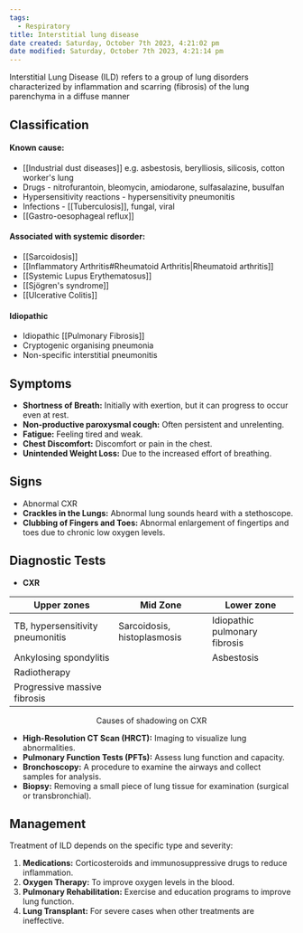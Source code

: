 ```yaml
---
tags:
  - Respiratory
title: Interstitial lung disease
date created: Saturday, October 7th 2023, 4:21:02 pm
date modified: Saturday, October 7th 2023, 4:21:14 pm
---
```

Interstitial Lung Disease (ILD) refers to a group of lung disorders characterized by inflammation and scarring (fibrosis) of the lung parenchyma in a diffuse manner

## Classification

#### Known cause:
- [[Industrial dust diseases]] e.g. asbestosis, berylliosis, silicosis, cotton worker's lung
- Drugs - nitrofurantoin, bleomycin, amiodarone, sulfasalazine, busulfan
- Hypersensitivity reactions - hypersensitivity pneumonitis
- Infections - [[Tuberculosis]], fungal, viral
- [[Gastro-oesophageal reflux]]

#### Associated with systemic disorder:
- [[Sarcoidosis]]
- [[Inflammatory Arthritis#Rheumatoid Arthritis|Rheumatoid arthritis]]
- [[Systemic Lupus Erythematosus]]
- [[Sjögren's syndrome]]
- [[Ulcerative Colitis]]

#### Idiopathic 
- Idiopathic [[Pulmonary Fibrosis]]
- Cryptogenic organising pneumonia
- Non-specific interstitial pneumonitis 

## Symptoms

- **Shortness of Breath:** Initially with exertion, but it can progress to occur even at rest.
- **Non-productive paroxysmal cough:** Often persistent and unrelenting.
- **Fatigue:** Feeling tired and weak.
- **Chest Discomfort:** Discomfort or pain in the chest.
- **Unintended Weight Loss:** Due to the increased effort of breathing.

## Signs

- Abnormal CXR
- **Crackles in the Lungs:** Abnormal lung sounds heard with a stethoscope.
- **Clubbing of Fingers and Toes:** Abnormal enlargement of fingertips and toes due to chronic low oxygen levels.

## Diagnostic Tests

- **CXR**

| Upper zones                      | Mid Zone                    | Lower zone                    |
| -------------------------------- | --------------------------- | ----------------------------- |
| TB, hypersensitivity pneumonitis | Sarcoidosis, histoplasmosis | Idiopathic pulmonary fibrosis |
| Ankylosing spondylitis           |                             | Asbestosis                    |
| Radiotherapy                     |                             |                               |
| Progressive massive fibrosis                                 |                             |                               |
<center>Causes of shadowing on CXR</center>

- **High-Resolution CT Scan (HRCT):** Imaging to visualize lung abnormalities.
- **Pulmonary Function Tests (PFTs):** Assess lung function and capacity.
- **Bronchoscopy:** A procedure to examine the airways and collect samples for analysis.
- **Biopsy:** Removing a small piece of lung tissue for examination (surgical or transbronchial).

## Management

Treatment of ILD depends on the specific type and severity:

1. **Medications:** Corticosteroids and immunosuppressive drugs to reduce inflammation.
2. **Oxygen Therapy:** To improve oxygen levels in the blood.
3. **Pulmonary Rehabilitation:** Exercise and education programs to improve lung function.
4. **Lung Transplant:** For severe cases when other treatments are ineffective.

